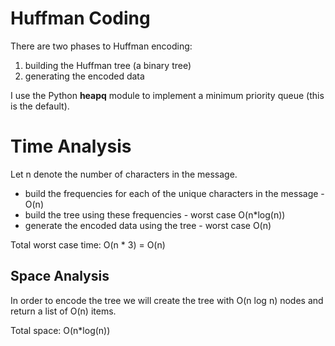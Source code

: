 # Huffman Coding
There are two phases to Huffman encoding:

1. building the Huffman tree (a binary tree)
2. generating the encoded data

I use the Python **heapq** module to implement a minimum priority queue (this
is the default).

# Time Analysis
Let n denote the number of characters in the message.

* build the frequencies for each of the unique characters in the message - O(n)
* build the tree using these frequencies - worst case O(n*log(n))
* generate the encoded data using the tree - worst case O(n)

Total worst case time: O(n * 3) = O(n)

## Space Analysis
In order to encode the tree we will create the tree with O(n log n) nodes and
return a list of O(n) items.

Total space: O(n*log(n))
